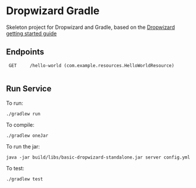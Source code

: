 # Dropwizard Gradle

Skeleton project for Dropwizard and Gradle, based on the [Dropwizard
getting started guide](http://www.dropwizard.io/0.9.2/docs/getting-started.html)

## Endpoints 

```
 GET     /hello-world (com.example.resources.HelloWorldResource)
 
```

## Run Service

To run:

```
./gradlew run
```

To compile:

```
./gradlew oneJar
```

To run the jar:

```
java -jar build/libs/basic-dropwizard-standalone.jar server config.yml
```

To test:

```
./gradlew test
```
